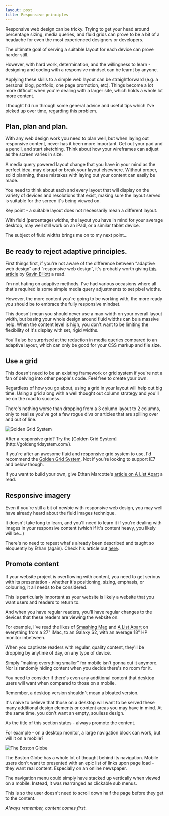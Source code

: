```yaml
---
layout: post
title: Responsive principles
---
```

<p class="intro-paragraph">Responsive web design can be tricky. Trying to get your head around percentage sizing, media queries, and fluid grids can prove to be a bit of a headache for even the most experienced designers or developers.</p>

The ultimate goal of serving a suitable layout for each device can prove harder still.

However, with hard work, determination, and the willingness to learn - designing and coding with a responsive mindset can be learnt by anyone.

Applying these skills to a simple web layout can be straightforward (e.g. a personal blog, portfolio, one page promotion, etc). Things become a lot more difficult when you're dealing with a larger site, which holds a whole lot more content.

I thought I'd run through some general advice and useful tips which I've picked up over time, regarding this problem.

## Plan, plan and plan.

With any web design work you need to plan well, but when laying out responsive content, never has it been more important. Get out your pad and a pencil, and start sketching. Think about how your wireframes can adjust as the screen varies in size.

A media query powered layout change that you have in your mind as the perfect idea, may disrupt or break your layout elsewhere. Without proper, solid planning, these mistakes with laying out your content can easily be made.

You need to think about each and every layout that will display on the variety of devices and resolutions that exist, making sure the layout served is suitable for the screen it's being viewed on.

Key point - a suitable layout does not necessarily mean a different layout.

With fluid (percentage) widths, the layout you have in mind for your average desktop, may well still work on an iPad, or a similar tablet device.

The subject of fluid widths brings me on to my next point&hellip;

## Be ready to reject adaptive principles.

First things first, if you're not aware of the difference between &ldquo;adaptive web design&rdquo; and &ldquo;responsive web design&rdquo;, it's probably worth giving [this article](http://www.gavinelliott.co.uk/2011/08/responsive-and-adaptive-design-defined/ "Responsive and Adaptive Web Design") by <a title="Gavin Elliott" href="http://www.gavinelliott.co.uk/">Gavin Elliott</a> a read.

I'm not hating on adaptive methods. I've had various occasions where all that's required is some simple media query adjustments to set pixel widths.

However, the more content you're going to be working with, the more ready you should be to embrace the fully responsive mindset.

This doesn't mean you should never use a max-width on your overall layout width, but basing your whole design around fluid widths can be a massive help. When the content level is high, you don't want to be limiting the flexibility of it's display with set, rigid widths.

You'll also be surprised at the reduction in media queries compared to an adaptive layout, which can only be good for your CSS markup and file size.

## Use a grid

This doesn't need to be an existing framework or grid system if you're not a fan of delving into other people's code. Feel free to create your own.

Regardless of how you go about, using a grid in your layout will help out big time. Using a grid along with a well thought out column strategy and you'll be on the road to success.

There's nothing worse than dropping from a 3 column layout to 2 columns, only to realise you've got a few rogue divs or articles that are spilling over and out of line.

<aside class="post-image-right">
	<img src="http://www.designedbyjack.com/wp-content/uploads/2011/11/goldengrid.jpeg" alt="Golden Grid System" />
	<p class="caption">After a responsive grid? Try the [Golden Grid System](http://goldengridsystem.com/).</p>
</aside>

If you're after an awesome fluid and responsive grid system to use, I'd recommend the [Golden Grid System](http://goldengridsystem.com/). Not if you're looking to support IE7 and below though.

If you want to build your own, give Ethan Marcotte's [article on A List Apart](http://www.alistapart.com/articles/fluidgrids/ "Fluid Grids") a read.

## Responsive imagery

Even if you're still a bit of newbie with responsive web design, you may well have already heard about the fluid images technique.

It doesn't take long to learn, and you'll need to learn it if you're dealing with images in your responsive content (which if it's content heavy, you likely will be&hellip;)

There's no need to repeat what's already been described and taught so eloquently by Ethan (again). Check his article out [here](http://www.alistapart.com/articles/fluid-images/ "Fluid Images").

## Promote content

If your website project is overflowing with content, you need to get serious with its presentation - whether it's positioning, sizing, emphasis, or colouring, it all needs to be considered.

This is particularly important as your website is likely a website that you want users and readers to return to.

And when you have regular readers, you'll have regular changes to the devices that these readers are viewing the website on.

For example, I've read the likes of [Smashing Mag](http://www.smashingmagazine.com/) and [A List Apart](http://www.alistapart.com/) on everything from a 27" iMac, to an Galaxy S2, with an average 18" HP monitor inbetween.

When you captivate readers with regular, quality content, they'll be dropping by anytime of day, on any type of device.

Simply &ldquo;making everything smaller&rdquo; for mobile isn't gonna cut it anymore. Nor is randomly hiding content when you decide there's no room for it.

You need to consider if there's even any additional content that desktop users will want when compared to those on a mobile.

Remember, a desktop version shouldn't mean a bloated version.

It's naive to believe that those on a desktop will want to be served these many additional design elements or content areas you may have in mind. At the same time, you don't want an empty, soulless design.

As the title of this section states - always promote the content.

For example - on a desktop monitor, a large navigation block can work, but will it on a mobile?

<img src="http://designedbyjack.com/wp-content/uploads/2011/11/boston-globe-redesign.jpeg" alt="The Boston Globe" />

<p class="caption">The Boston Globe has a whole lot of thought behind its navigation. Mobile users don't want to presented with an epic list of links upon page load - they want real content. Especially on an online newspaper.</p>

The navigation menu could simply have stacked up vertically when viewed on a mobile. Instead, it was rearranged as clickable sub menus.

This is so the user doesn't need to scroll down half the page before they get to the content.

*Always remember, content comes first.*